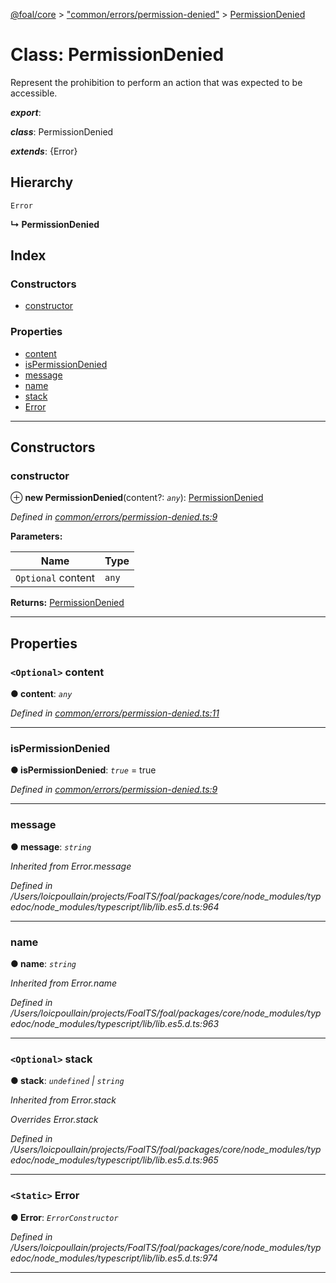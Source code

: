 [@foal/core](../README.md) > ["common/errors/permission-denied"](../modules/_common_errors_permission_denied_.md) > [PermissionDenied](../classes/_common_errors_permission_denied_.permissiondenied.md)

# Class: PermissionDenied

Represent the prohibition to perform an action that was expected to be accessible.

*__export__*: 

*__class__*: PermissionDenied

*__extends__*: {Error}

## Hierarchy

 `Error`

**↳ PermissionDenied**

## Index

### Constructors

* [constructor](_common_errors_permission_denied_.permissiondenied.md#constructor)

### Properties

* [content](_common_errors_permission_denied_.permissiondenied.md#content)
* [isPermissionDenied](_common_errors_permission_denied_.permissiondenied.md#ispermissiondenied)
* [message](_common_errors_permission_denied_.permissiondenied.md#message)
* [name](_common_errors_permission_denied_.permissiondenied.md#name)
* [stack](_common_errors_permission_denied_.permissiondenied.md#stack)
* [Error](_common_errors_permission_denied_.permissiondenied.md#error)

---

## Constructors

<a id="constructor"></a>

###  constructor

⊕ **new PermissionDenied**(content?: *`any`*): [PermissionDenied](_common_errors_permission_denied_.permissiondenied.md)

*Defined in [common/errors/permission-denied.ts:9](https://github.com/FoalTS/foal/blob/7934e4d7/packages/core/src/common/errors/permission-denied.ts#L9)*

**Parameters:**

| Name | Type |
| ------ | ------ |
| `Optional` content | `any` |

**Returns:** [PermissionDenied](_common_errors_permission_denied_.permissiondenied.md)

___

## Properties

<a id="content"></a>

### `<Optional>` content

**● content**: *`any`*

*Defined in [common/errors/permission-denied.ts:11](https://github.com/FoalTS/foal/blob/7934e4d7/packages/core/src/common/errors/permission-denied.ts#L11)*

___
<a id="ispermissiondenied"></a>

###  isPermissionDenied

**● isPermissionDenied**: *`true`* = true

*Defined in [common/errors/permission-denied.ts:9](https://github.com/FoalTS/foal/blob/7934e4d7/packages/core/src/common/errors/permission-denied.ts#L9)*

___
<a id="message"></a>

###  message

**● message**: *`string`*

*Inherited from Error.message*

*Defined in /Users/loicpoullain/projects/FoalTS/foal/packages/core/node_modules/typedoc/node_modules/typescript/lib/lib.es5.d.ts:964*

___
<a id="name"></a>

###  name

**● name**: *`string`*

*Inherited from Error.name*

*Defined in /Users/loicpoullain/projects/FoalTS/foal/packages/core/node_modules/typedoc/node_modules/typescript/lib/lib.es5.d.ts:963*

___
<a id="stack"></a>

### `<Optional>` stack

**● stack**: *`undefined` \| `string`*

*Inherited from Error.stack*

*Overrides Error.stack*

*Defined in /Users/loicpoullain/projects/FoalTS/foal/packages/core/node_modules/typedoc/node_modules/typescript/lib/lib.es5.d.ts:965*

___
<a id="error"></a>

### `<Static>` Error

**● Error**: *`ErrorConstructor`*

*Defined in /Users/loicpoullain/projects/FoalTS/foal/packages/core/node_modules/typedoc/node_modules/typescript/lib/lib.es5.d.ts:974*

___

